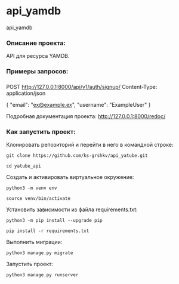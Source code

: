 # api_yamdb
api_yamdb

### Описание проекта:

API для ресурса YAMDB. 


### Примеры запросов:

###
POST http://127.0.0.1:8000/api/v1/auth/signup/
Content-Type: application/json

{
    "email": "ex@example.ex",
    "username": "ExampleUser"
}


Подробная документация проекта:
http://127.0.0.1:8000/redoc/

### Как запустить проект:

Клонировать репозиторий и перейти в него в командной строке:

```
git clone https://github.com/ks-grshkv/api_yatube.git
```

```
cd yatube_api
```

Cоздать и активировать виртуальное окружение:

```
python3 -m venv env
```

```
source venv/bin/activate
```

Установить зависимости из файла requirements.txt:

```
python3 -m pip install --upgrade pip
```

```
pip install -r requirements.txt
```

Выполнить миграции:

```
python3 manage.py migrate
```

Запустить проект:

```
python3 manage.py runserver
```